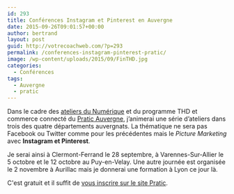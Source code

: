 ```yaml
---
id: 293
title: Conférences Instagram et Pinterest en Auvergne
date: 2015-09-26T09:01:57+00:00
author: bertrand
layout: post
guid: http://votrecoachweb.com/?p=293
permalink: /conferences-instagram-pinterest-pratic/
image: /wp-content/uploads/2015/09/FinTHD.jpg
categories:
  - Conférences
tags:
  - Auvergne
  - pratic
---
```

Dans le cadre des [ateliers du Numérique](http://www.pratic.org/index.php?page=agenda&amp;id=71) et du programme THD et commerce connecté du [Pratic Auvergne](http://www.pratic.org), j’animerai une série d’ateliers dans trois des quatre départements auvergnats. La thématique ne sera pas Facebook ou Twitter comme pour les précédentes mais le *Picture Marketing* avec **Instagram et Pinterest**. <!--more-->

Je serai ainsi à Clermont-Ferrand le 28 septembre, à Varennes-Sur-Allier le 5 octobre et le 12 octobre au Puy-en-Velay. Une autre journée est organisée le 2 novembre à Aurillac mais je donnerai une formation à Lyon ce jour là.

C'est gratuit et il suffit de [vous inscrire sur le site Pratic](http://www.pratic.org/inscription.php).
